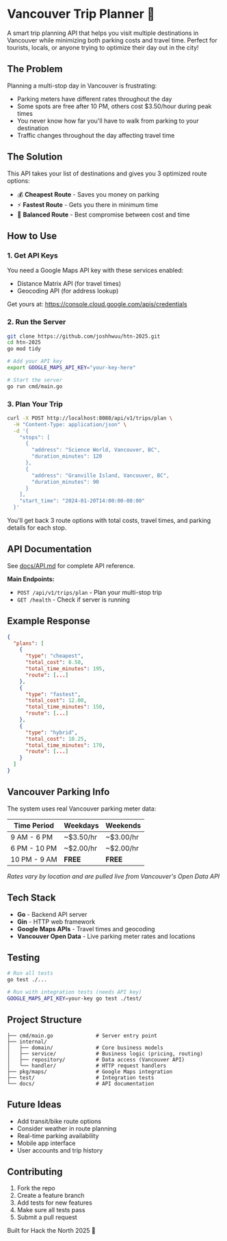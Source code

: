 # Vancouver Trip Planner 🚗

A smart trip planning API that helps you visit multiple destinations in Vancouver while minimizing both parking costs and travel time. Perfect for tourists, locals, or anyone trying to optimize their day out in the city!

## The Problem

Planning a multi-stop day in Vancouver is frustrating:
- Parking meters have different rates throughout the day
- Some spots are free after 10 PM, others cost $3.50/hour during peak times
- You never know how far you'll have to walk from parking to your destination
- Traffic changes throughout the day affecting travel time

## The Solution

This API takes your list of destinations and gives you 3 optimized route options:
- 💰 **Cheapest Route** - Saves you money on parking
- ⚡ **Fastest Route** - Gets you there in minimum time
- 🎯 **Balanced Route** - Best compromise between cost and time

## How to Use

### 1. Get API Keys
You need a Google Maps API key with these services enabled:
- Distance Matrix API (for travel times)
- Geocoding API (for address lookup)

Get yours at: https://console.cloud.google.com/apis/credentials

### 2. Run the Server
```bash
git clone https://github.com/joshhwuu/htn-2025.git
cd htn-2025
go mod tidy

# Add your API key
export GOOGLE_MAPS_API_KEY="your-key-here"

# Start the server
go run cmd/main.go
```

### 3. Plan Your Trip
```bash
curl -X POST http://localhost:8080/api/v1/trips/plan \
  -H "Content-Type: application/json" \
  -d '{
    "stops": [
      {
        "address": "Science World, Vancouver, BC",
        "duration_minutes": 120
      },
      {
        "address": "Granville Island, Vancouver, BC",
        "duration_minutes": 90
      }
    ],
    "start_time": "2024-01-20T14:00:00-08:00"
  }'
```

You'll get back 3 route options with total costs, travel times, and parking details for each stop.

## API Documentation

See [docs/API.md](docs/API.md) for complete API reference.

**Main Endpoints:**
- `POST /api/v1/trips/plan` - Plan your multi-stop trip
- `GET /health` - Check if server is running

## Example Response

```json
{
  "plans": [
    {
      "type": "cheapest",
      "total_cost": 8.50,
      "total_time_minutes": 195,
      "route": [...]
    },
    {
      "type": "fastest",
      "total_cost": 12.00,
      "total_time_minutes": 150,
      "route": [...]
    },
    {
      "type": "hybrid",
      "total_cost": 10.25,
      "total_time_minutes": 170,
      "route": [...]
    }
  ]
}
```

## Vancouver Parking Info

The system uses real Vancouver parking meter data:

| Time Period | Weekdays | Weekends |
|-------------|----------|----------|
| 9 AM - 6 PM | ~$3.50/hr | ~$3.00/hr |
| 6 PM - 10 PM | ~$2.00/hr | ~$2.00/hr |
| 10 PM - 9 AM | **FREE** | **FREE** |

*Rates vary by location and are pulled live from Vancouver's Open Data API*

## Tech Stack

- **Go** - Backend API server
- **Gin** - HTTP web framework
- **Google Maps APIs** - Travel times and geocoding
- **Vancouver Open Data** - Live parking meter rates and locations

## Testing

```bash
# Run all tests
go test ./...

# Run with integration tests (needs API key)
GOOGLE_MAPS_API_KEY=your-key go test ./test/
```

## Project Structure

```
├── cmd/main.go              # Server entry point
├── internal/
│   ├── domain/              # Core business models
│   ├── service/             # Business logic (pricing, routing)
│   ├── repository/          # Data access (Vancouver API)
│   └── handler/             # HTTP request handlers
├── pkg/maps/                # Google Maps integration
├── test/                    # Integration tests
└── docs/                    # API documentation
```

## Future Ideas

- Add transit/bike route options
- Consider weather in route planning
- Real-time parking availability
- Mobile app interface
- User accounts and trip history

## Contributing

1. Fork the repo
2. Create a feature branch
3. Add tests for new features
4. Make sure all tests pass
5. Submit a pull request

Built for Hack the North 2025 🍁